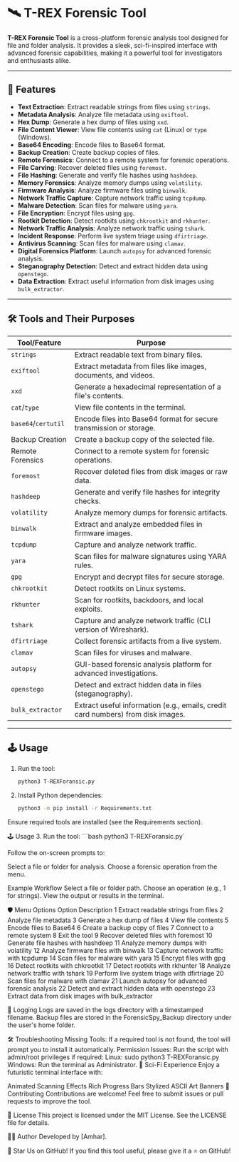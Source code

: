 # 🛰️ T-REX Forensic Tool

**T-REX Forensic Tool** is a cross-platform forensic analysis tool designed for file and folder analysis. It provides a sleek, sci-fi-inspired interface with advanced forensic capabilities, making it a powerful tool for investigators and enthusiasts alike.

---

## 🚀 Features

- **Text Extraction**: Extract readable strings from files using `strings`.
- **Metadata Analysis**: Analyze file metadata using `exiftool`.
- **Hex Dump**: Generate a hex dump of files using `xxd`.
- **File Content Viewer**: View file contents using `cat` (Linux) or `type` (Windows).
- **Base64 Encoding**: Encode files to Base64 format.
- **Backup Creation**: Create backup copies of files.
- **Remote Forensics**: Connect to a remote system for forensic operations.
- **File Carving**: Recover deleted files using `foremost`.
- **File Hashing**: Generate and verify file hashes using `hashdeep`.
- **Memory Forensics**: Analyze memory dumps using `volatility`.
- **Firmware Analysis**: Analyze firmware files using `binwalk`.
- **Network Traffic Capture**: Capture network traffic using `tcpdump`.
- **Malware Detection**: Scan files for malware using `yara`.
- **File Encryption**: Encrypt files using `gpg`.
- **Rootkit Detection**: Detect rootkits using `chkrootkit` and `rkhunter`.
- **Network Traffic Analysis**: Analyze network traffic using `tshark`.
- **Incident Response**: Perform live system triage using `dfirtriage`.
- **Antivirus Scanning**: Scan files for malware using `clamav`.
- **Digital Forensics Platform**: Launch `autopsy` for advanced forensic analysis.
- **Steganography Detection**: Detect and extract hidden data using `openstego`.
- **Data Extraction**: Extract useful information from disk images using `bulk_extractor`.

---

## 🛠️ Tools and Their Purposes

| Tool/Feature         | Purpose                                                                 |
|-----------------------|------------------------------------------------------------------------|
| `strings`            | Extract readable text from binary files.                                |
| `exiftool`           | Extract metadata from files like images, documents, and videos.         |
| `xxd`                | Generate a hexadecimal representation of a file's contents.             |
| `cat`/`type`         | View file contents in the terminal.                                     |
| `base64`/`certutil`  | Encode files into Base64 format for secure transmission or storage.     |
| Backup Creation      | Create a backup copy of the selected file.                              |
| Remote Forensics     | Connect to a remote system for forensic operations.                     |
| `foremost`           | Recover deleted files from disk images or raw data.                     |
| `hashdeep`           | Generate and verify file hashes for integrity checks.                   |
| `volatility`         | Analyze memory dumps for forensic artifacts.                            |
| `binwalk`            | Extract and analyze embedded files in firmware images.                  |
| `tcpdump`            | Capture and analyze network traffic.                                    |
| `yara`               | Scan files for malware signatures using YARA rules.                     |
| `gpg`                | Encrypt and decrypt files for secure storage.                           |
| `chkrootkit`         | Detect rootkits on Linux systems.                                       |
| `rkhunter`           | Scan for rootkits, backdoors, and local exploits.                       |
| `tshark`             | Capture and analyze network traffic (CLI version of Wireshark).         |
| `dfirtriage`         | Collect forensic artifacts from a live system.                          |
| `clamav`             | Scan files for viruses and malware.                                     |
| `autopsy`            | GUI-based forensic analysis platform for advanced investigations.       |
| `openstego`          | Detect and extract hidden data in files (steganography).                |
| `bulk_extractor`     | Extract useful information (e.g., emails, credit card numbers) from disk images. |

---

## 🕹️ Usage

1. Run the tool:
   ```bash
   python3 T-REXForansic.py

2. Install Python dependencies:
    ```bash
    python3 -m pip install -r Requirements.txt

Ensure required tools are installed (see the Requirements section).

🕹️ Usage
3. Run the tool:
    ```bash
    python3 T-REXForansic.py`

Follow the on-screen prompts to:

Select a file or folder for analysis.
Choose a forensic operation from the menu.

Example Workflow
Select a file or folder path.
Choose an operation (e.g., 1 for strings).
View the output or results in the terminal.

 
🛡️ Menu Options
Option	Description
1	Extract readable strings from files
2	Analyze file metadata
3	Generate a hex dump of files
4	View file contents
5	Encode files to Base64
6	Create a backup copy of files
7	Connect to a remote system
8	Exit the tool
9	Recover deleted files with foremost
10	Generate file hashes with hashdeep
11	Analyze memory dumps with volatility
12	Analyze firmware files with binwalk
13	Capture network traffic with tcpdump
14	Scan files for malware with yara
15	Encrypt files with gpg
16	Detect rootkits with chkrootkit
17	Detect rootkits with rkhunter
18	Analyze network traffic with tshark
19	Perform live system triage with dfirtriage
20	Scan files for malware with clamav
21	Launch autopsy for advanced forensic analysis
22	Detect and extract hidden data with openstego
23	Extract data from disk images with bulk_extractor

📂 Logging
Logs are saved in the logs directory with a timestamped filename.
Backup files are stored in the ForensicSpy_Backup directory under the user's home folder.

🛠️ Troubleshooting
Missing Tools: If a required tool is not found, the tool will prompt you to install it automatically.
Permission Issues: Run the script with admin/root privileges if required:
Linux: sudo python3 T-REXForansic.py
Windows: Run the terminal as Administrator.
🌌 Sci-Fi Experience
Enjoy a futuristic terminal interface with:

Animated Scanning Effects
Rich Progress Bars
Stylized ASCII Art Banners
🤝 Contributing
Contributions are welcome! Feel free to submit issues or pull requests to improve the tool.

📜 License
This project is licensed under the MIT License. See the LICENSE file for details.

👨‍💻 Author
Developed by [Amhar].

🌟 Star Us on GitHub!
If you find this tool useful, please give it a ⭐ on GitHub!